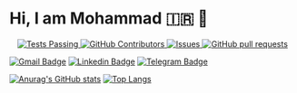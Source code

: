 # Hi, I am Mohammad :iran: :wave:
<!-- <img align="center" src="https://avatars.githubusercontent.com/u/21143857?v=4" width="150" style="border-radius=100%"> -->

  <p align="center">
    <a href="https://github.com/gitipasand/github-readme-stats/actions">
      <img alt="Tests Passing" src="https://github.com/anuraghazra/github-readme-stats/workflows/Test/badge.svg" />
    </a>
    <a href="https://github.com/gitipasand/github-readme-stats/graphs/contributors">
      <img alt="GitHub Contributors" src="https://img.shields.io/github/contributors/gitipasand/github-readme-stats" />
    </a>
    <a href="https://github.com/gitipasand/github-readme-stats/issues">
      <img alt="Issues" src="https://img.shields.io/github/issues/gitipasand/github-readme-stats?color=0088ff" />
    </a>
    <a href="https://github.com/gitipasand/github-readme-stats/pulls">
      <img alt="GitHub pull requests" src="https://img.shields.io/github/issues-pr/gitipasand/github-readme-stats?color=0088ff" />
    </a>
  </p>
  
  [![Gmail Badge](https://img.shields.io/badge/-mgitipasand@gmail.com-c14438?style=flat&logo=Gmail&logoColor=white&link=mailto:mgitipasand@gmail.com)](mailto:mgitipasand@gmail.com)
[![Linkedin Badge](https://img.shields.io/badge/-Mohammad%Gitipasand-0072b1?style=flat&logo=Linkedin&logoColor=white&link=https://www.linkedin.com/in/mohammad-gitipasand-005400127/)]([https://linkedin.com/in/iman-ghafoori/](https://www.linkedin.com/in/mohammad-gitipasand-005400127/)) 
[![Telegram Badge](https://img.shields.io/badge/-Telegram-blue?style=flat&logo=telegram&logoColor=white&link=https://t.me/imanghafoori/)](https://t.me/imanghafoori/)
  
[![Anurag's GitHub stats](https://github-readme-stats.vercel.app/api?username=gitipasand&count_private=true)](https://github.com/gitipasand/github-readme-stats)
[![Top Langs](https://github-readme-stats.vercel.app/api/top-langs/?username=gitipasand&layout=compact&exclude_repo=github-readme-stats,gitipasand.github.io)](https://github.com/gitipasand/github-readme-stats)
